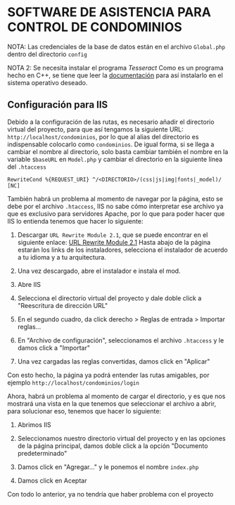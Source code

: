 # SOFTWARE DE ASISTENCIA PARA CONTROL DE CONDOMINIOS

NOTA: Las credenciales de la base de datos están en el archivo `Global.php` dentro del directorio `config`

NOTA 2: Se necesita instalar el programa _Tesseract_
Como es un programa hecho en C++, se tiene que leer la [documentación](https://tesseract-ocr.github.io/tessdoc/Installation.html) para así instalarlo en el sistema operativo deseado.

## Configuración para IIS

Debido a la configuración de las rutas, es necesario añadir el directorio virtual del proyecto, para que así tengamos la siguiente URL: `http://localhost/condominios`, por lo que al alias del directorio es indispensable colocarlo como `condominios`. De igual forma, si se llega a cambiar el nombre al directorio, solo basta cambiar también el nombre en la variable `$baseURL` en `Model.php` y cambiar el directorio en la siguiente línea del `.htaccess`

```.htaccess
RewriteCond %{REQUEST_URI} ^/<DIRECTORIO>/(css|js|img|fonts|_model)/ [NC]
```

También habrá un problema al momento de navegar por la página, esto se debe por el archivo `.htaccess`, IIS no sabe cómo interpretar ese archivo ya que es exclusivo para servidores Apache, por lo que para poder hacer que IIS lo entienda tenemos que hacer lo siguiente:

1. Descargar `URL Rewrite Module 2.1`, que se puede encontrar en el siguiente enlace: [URL Rewrite Module 2.1](https://www.iis.net/downloads/microsoft/url-rewrite) Hasta abajo de la página estarán los links de los instaladores, selecciona el instalador de acuerdo a tu idioma y a tu arquitectura.

2. Una vez descargado, abre el instalador e instala el mod.

3. Abre IIS

4. Selecciona el directorio virtual del proyecto y dale doble click a "Reescritura de dirección URL"

5. En el segundo cuadro, da click derecho > Reglas de entrada > Importar reglas...

6. En "Archivo de configuración", seleccionamos el archivo `.htaccess` y le damos click a "Importar"

7. Una vez cargadas las reglas convertidas, damos click en "Aplicar"

Con esto hecho, la página ya podrá entender las rutas amigables, por ejemplo `http://localhost/condominios/login`

Ahora, habrá un problema al momento de cargar el directorio, y es que nos mostrará una vista en la que tenemos que seleccionar el archivo a abrir, para solucionar eso, tenemos que hacer lo siguiente:

1. Abrimos IIS

2. Seleccionamos nuestro directorio virtual del proyecto y en las opciones de la página principal, damos doble click a la opción "Documento predeterminado"

3. Damos click en "Agregar..." y le ponemos el nombre `index.php`

4. Damos click en Aceptar

Con todo lo anterior, ya no tendría que haber problema con el proyecto
